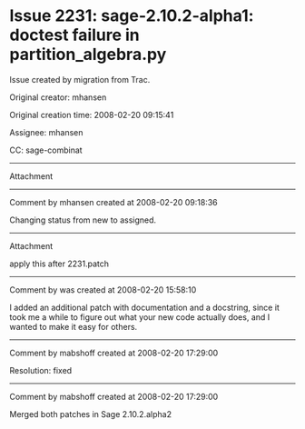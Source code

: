 # Issue 2231: sage-2.10.2-alpha1: doctest failure in partition_algebra.py

Issue created by migration from Trac.

Original creator: mhansen

Original creation time: 2008-02-20 09:15:41

Assignee: mhansen

CC:  sage-combinat




---

Attachment


---

Comment by mhansen created at 2008-02-20 09:18:36

Changing status from new to assigned.


---

Attachment

apply this after 2231.patch


---

Comment by was created at 2008-02-20 15:58:10

I added an additional patch with documentation and a docstring, since it took me a while to figure out what your new code actually does, and I wanted to make it easy for others.


---

Comment by mabshoff created at 2008-02-20 17:29:00

Resolution: fixed


---

Comment by mabshoff created at 2008-02-20 17:29:00

Merged both patches in Sage 2.10.2.alpha2
